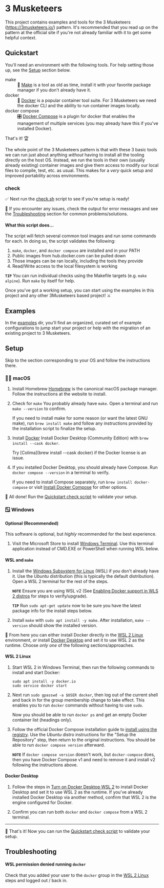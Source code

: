 # 3 Musketeers
This project contains examples and tools for the 3 Musketeers (https://3musketeers.io/) pattern.  It's recommended that you read up on the pattern at the official site if you're not already familiar with it to get some helpful context.

## Quickstart
You'll need an environment with the following tools.  For help setting those up, see the [Setup](#setup) section below.
<dl>
<dt>make</dt>
<dd>🧙 <a href="https://www.gnu.org/software/make/" target="_blank">Make</a> is a tool as old as time, install it with your favorite package manager if you don't already have it.</dd>
<dt>docker</dt>
<dd>🐳 <a href="https://www.docker.com/" target="_blank">Docker</a> is a popular container tool suite.  For 3 Musketeers we need the docker CLI and the ability to run container images locally.</dd>
<dt>docker compose</dt>
<dd>🎛️ <a href="https://docs.docker.com/compose/" target="_blank">Docker Compose</a> is a plugin for docker that enables the management of multiple services (you may already have this if you've installed Docker).</dd>
</dl>

That's it! 🏆

The whole point of the 3 Musketeers pattern is that with these 3 basic tools we can run just about anything _without_ having to install all the tooling directly on the host OS.  Instead, we run the tools in their own (usually already existing) container images and give them access to modify our local files to compile, test, etc. as usual.  This makes for a _very_ quick setup and improved portability across environments.

### check
✅ Next run the [check.sh](check.sh) script to see if you're setup is ready!

🛟 If you encounter any issues, check the output for error messages and see the [Troubleshooting](#troubleshooting) section for common problems/solutions.

#### What this script does...

The script will fetch several common tool images and run some commands for each.  In doing so, the script validates the following:
1. `make`, `docker`, and `docker compose` are installed and in your PATH
2. Public images from hub.docker.com can be pulled down
3. Those images can be ran locally, including the tools they provide
4. Read/Write access to the local filesystem is working

**`TIP`** You can run individual checks using the Makefile targets (e.g. `make alpine`).  Run `make` by itself for help.

Once you've got a working setup, you can start using the examples in this project and any other 3Musketeers based project! ⚔️

## Examples
In the [examples](examples) dir, you'll find an organized, curated set of example configurations to jump start your project or help with the migration of an existing project to 3 Musketeers.


## Setup

Skip to the section corresponding to your OS and follow the instructions there.

### 🧑‍💻 macOS

1. Install Homebrew
    [Homebrew](https://brew.sh/) is the canonical macOS package manager.  Follow the instructions at the website to install.
 
2. Check for `make`
    You probably already have `make`.  Open a terminal and run `make --version` to confirm.
 
    If you need to install make for some reason (or want the latest GNU make), run `brew install make` and follow any instructions provided by the installation script to finalize the setup.

3. Install [Docker](https://www.docker.com/)
    Install Docker Desktop (Community Edition) with `brew install --cask docker`.

    Try [Colima](brew install --cask docker) if the Docker license is an issue.

4. If you installed Docker Desktop, you should already have Compose.  Run `docker compose --version` in a terminal to verify.

    If you need to install Compose separately, run `brew install docker-compose` or visit [Install Docker Compose](https://docs.docker.com/compose/install/) for other options.

🏁 All done!  Run the [Quickstart check script](#check) to validate your setup.

### 🪟 Windows

#### Optional (Recommended)
This software is optional, but _highly_ recommended for the best experience.

1. Visit the Microsoft Store to install [Windows Terminal](https://apps.microsoft.com/store/detail/windows-terminal/9N0DX20HK701).  Use this terminal application instead of CMD.EXE or PowerShell when running WSL below.

#### WSL and `make`

1. Install the [Windows Subsystem for Linux](https://learn.microsoft.com/en-us/windows/wsl/install) (WSL) if you don't already have it.  Use the _Ubuntu_ distribution (this is typically the default distribution).  Open a WSL 2 terminal for the rest of the steps.

    **`NOTE`** Ensure you are using WSL v2  (See [Enabling Docker support in WLS 2 distros](https://docs.docker.com/desktop/wsl/#enabling-docker-support-in-wsl-2-distros) for steps to verify/upgrade).
 
    **`TIP`** Run `sudo apt-get update` now to be sure you have the latest package info for the install steps below.

2. Install `make` with `sudo apt install -y make`.  After installation, `make --version` should show the installed version.

🔀 From here you can either install Docker directly in the [WSL 2 Linux](#wsl-2-linux) environment, _or_ install [Docker Desktop](#docker-desktop) and set it to use WSL 2 as the runtime.  Choose _only one_ of the following sections/approaches.

#### WSL 2 Linux

1. Start WSL 2 in Windows Terminal, then run the following commands to install and start Docker:
    ```shell
    sudo apt install -y docker.io
    sudo service docker start
    ```

2. Next run `sudo gpasswd -a $USER docker`, then log out of the current shell and back in for the group membership change to take effect.  This enables you to run `docker` commands without having to use `sudo`.

    Now you should be able to run `docker ps` and get an empty Docker container list (headings only).
 
3. Follow the official Docker Compose installation guide to [install using the registry](https://docs.docker.com/compose/install/linux/#install-using-the-repository).  Use the _Ubuntu_ distro instructions for the "Setup the Repository" step, then return to the original instructions.  You should be able to run `docker compose version` afterward.

    **`NOTE`** If `docker compose version` doesn't work, but `docker-compose` does, then you have Docker Compose v1 and need to remove it and install v2 following the instructions above.
 

#### Docker Desktop

1. Follow the steps in [Turn on Docker Desktop WSL 2](https://docs.docker.com/desktop/wsl/#turn-on-docker-desktop-wsl-2) to install Docker Desktop and set it to use WSL 2 as the runtime.  If you've already installed Docker Desktop via another method, confirm that WSL 2 is the engine configured for Docker.

2. Confirm you can run both `docker` and `docker compose` from a WSL 2 terminal.

---

🏁 That's it!  Now you can run the [Quickstart check script](#check) to validate your setup.


## Troubleshooting

#### WSL permission denied running `docker`
Check that you added your user to the `docker` group in the [WSL 2 Linux](#wsl-2-linux) steps and logged out / back in.
